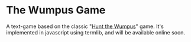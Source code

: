The Wumpus Game
===============

A text-game based on the classic "[Hunt the Wumpus](http://en.wikipedia.org/wiki/Hunt_the_Wumpus)" game. 
It's implemented in javascript using termlib, and will be available online soon.
